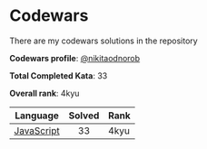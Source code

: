 # Codewars

There are my codewars solutions in the repository

**Codewars profile**: [@nikitaodnorob](https://www.codewars.com/users/nikitaodnorob)

**Total Completed Kata**: 33

**Overall rank**: 4kyu

| Language | Solved | Rank |
| -------- |:--------------:| ---- |
| [JavaScript](https://github.com/nikitaodnorob/codewars/tree/master/javascript) | 33 | 4kyu |
